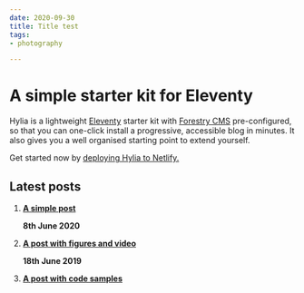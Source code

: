 ```yaml
---
date: 2020-09-30
title: Title test
tags:
- photography

---
```

# A simple starter kit for Eleventy

Hylia is a lightweight [Eleventy](https://11ty.io/) starter kit with [Forestry CMS](https://forestry.io/) pre-configured, so that you can one-click install a progressive, accessible blog in minutes. It also gives you a well organised starting point to extend yourself.

Get started now by [deploying Hylia to Netlify.](https://app.netlify.com/start/deploy?repository=https://github.com/dirtyf/hylia)

## Latest posts

1. [**A simple post**](http://localhost:8080/posts/a-simple-post/)

   **8th June 2020**
2. [**A post with figures and video**](http://localhost:8080/posts/a-post-with-figures-and-video/)

   **18th June 2019**
3. [**A post with code samples**](http://localhost:8080/posts/a-post-with-code-samples/)